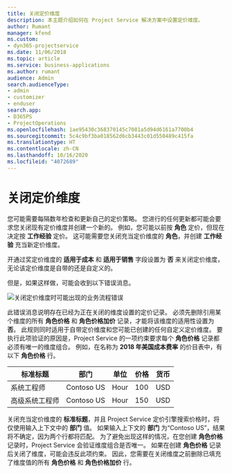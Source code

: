```yaml
---
title: 关闭定价维度
description: 本主题介绍如何在 Project Service 解决方案中设置定价维度。
author: Rumant
manager: kfend
ms.custom:
- dyn365-projectservice
ms.date: 11/06/2018
ms.topic: article
ms.service: business-applications
ms.author: rumant
audience: Admin
search.audienceType:
- admin
- customizer
- enduser
search.app:
- D365PS
- ProjectOperations
ms.openlocfilehash: 1ae95430c368370145c7081a5d94d6161a7700b4
ms.sourcegitcommit: 5c4c9bf3ba018562d6cb3443c01d550489c415fa
ms.translationtype: HT
ms.contentlocale: zh-CN
ms.lasthandoff: 10/16/2020
ms.locfileid: "4072689"
---
```

# <a name="turn-off-a-pricing-dimension"></a>关闭定价维度

您可能需要每隔数年检查和更新自己的定价策略。 您进行的任何更新都可能会要求您关闭现有定价维度并创建一个新的。 例如，您可能以前按 **角色** 定价，但现在决定按 **工作经验** 定价。 这可能需要您关闭充当定价维度的 **角色**，并创建 **工作经验** 充当新定价维度。 

开通过奖定价维度的 **适用于成本** 和 **适用于销售** 字段设置为 **否** 来关闭定价维度，无论该定价维度是自带的还是自定义的。

但是，如果这样做，可能会收到以下错误消息。

![关闭定价维度时可能出现的业务流程错误](media/Business-Process-Error.png)


此错误消息说明存在已经为正在关闭的维度设置的定价记录。 必须先删除引用某个维度的所有 **角色价格** 和 **角色价格加价** 记录，才能将该维度的适用性设置为 **否**。 此规则同时适用于自带定价维度和您可能已创建的任何自定义定价维度。 要执行此项验证的原因是，Project Service 的一项约束要求每个 **角色价格** 记录都必须有唯一的维度组合。 例如，在名称为 **2018 年美国成本费率** 的价目表中，有以下 **角色价格** 行。 

| 标准标题         | 部门    |单位   |价格  |货币  |
| -----------------------|-------------|-------|-------|----------|
| 系统工程师|Contoso US|Hour| 100|USD|
| 高级系统工程师|Contoso US|Hour| 150| USD|


关闭充当定价维度的 **标准标题**，并且 Project Service 定价引擎搜索价格时，将仅使用输入上下文中的 **部门** 值。 如果输入上下文的 **部门** 为“Contoso US”，结果将不确定，因为两个行都将匹配。 为了避免出现这样的情况，在您创建 **角色价格** 记录时，Project Service 会验证维度组合是否唯一。 如果在创建 **角色价格** 记录后关闭了维度，可能会违反此项约束。 因此，您需要在关闭维度之前删除已填充了维度值的所有 **角色价格** 和 **角色价格加价** 行。

